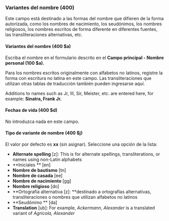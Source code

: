 ### Variantes del nombre (400)
Este campo está destinado a las formas del nombre que difieren de la forma autorizada, como los nombres de nacimiento, los seudónimos, los nombres religiosos, los nombres escritos de forma diferente en diferentes fuentes, las transliteraciones alternativas, etc.

#### Variantes del nombre (400 $a)
Escriba el nombre en el formulario descrito en el **Campo principal - Nombre personal (100 $a).**

Para los nombres escritos originalmente con alfabetos no latinos, registre la forma con escritura no latina en este campo. Las transliteraciones que utilizan otras tablas de traducción también pueden ingresarse aquí.

Additions to names such as Jr, III, Sir, Meister, etc. are entered here, for example: **Sinatra, Frank Jr.**

#### Fechas de vida (400 $d)
No introduzca nada en este campo.

#### Tipo de variante de nombre (400 $j)
El valor por defecto es  **xx**  (sin asignar). Seleccione una opción de la lista:
- **Alternate spelling** [z]: This is for alternate spellings, transliterations, or names using non-Latin alphabets
- **Iniciales ** [en]
- **Nombre de bautismo**  [tn]
- **Nombre de casada**  [ee]
- **Nombre de nacimiento**  [gg]
- **Nombre religioso**  [do]
- **Ortografía alternativa [z]: **destinado a ortografías alternativas, transliteraciones o nombres que utilizan alfabetos no latinos
- **Seudónimo ** [da]
- **Translation** [ub]: For example, _Ackermann, Alexander_ is a translated variant of _Agricola, Alexander_
